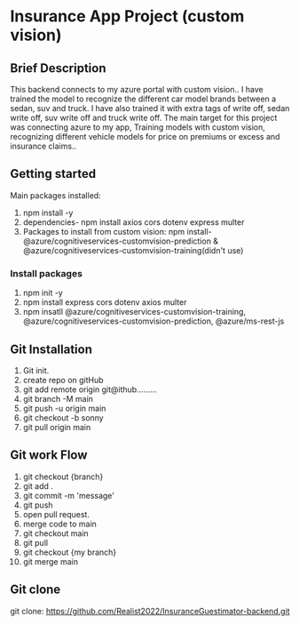 # Insurance App Project (custom vision)

## Brief Description 

This backend connects to my azure portal with custom vision.. I have trained the model to recognize the different car model brands between a sedan, suv and truck. I have also trained it with extra tags of write off, sedan write off, suv write off and truck write off. The main target for this project was connecting azure to my app, Training models with custom vision, recognizing different vehicle models for price on premiums or excess and insurance claims..

## Getting started

Main packages installed:

1. npm install -y
2. dependencies- npm install axios cors dotenv express multer
3. Packages to install from custom vision: npm install-@azure/cognitiveservices-customvision-prediction & @azure/cognitiveservices-customvision-training(didn't use)

### Install packages

1. npm init -y
2. npm install express cors dotenv axios multer 
3. npm insatll @azure/cognitiveservices-customvision-training, @azure/cognitiveservices-customvision-prediction, @azure/ms-rest-js

## Git Installation
1. Git init.
2. create repo on gitHub
3. git add remote origin git@ithub.........
4. git branch -M main
5. git push -u origin main
6. git checkout -b sonny
7. git pull origin main

## Git work Flow
1. git checkout {branch}
2. git add .
3. git commit -m 'message'
4. git push
5. open pull request.
6. merge code to main
7. git checkout main
8. git pull
9. git checkout {my branch}
10. git merge main

## Git clone

git clone: https://github.com/Realist2022/InsuranceGuestimator-backend.git